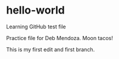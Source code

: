 # hello-world
Learning GitHub test file

Practice file for Deb Mendoza. Moon tacos!

This is my first edit and first branch.
